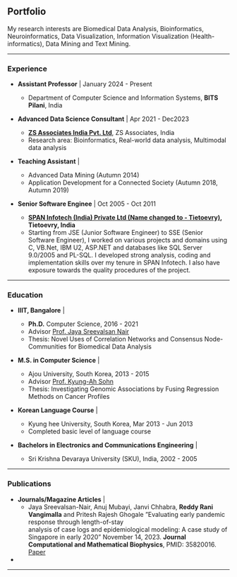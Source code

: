 ## Portfolio
My research interests are Biomedical Data Analysis, Bioinformatics, Neuroinformatics, Data Visualization, Information
Visualization (Health-informatics), Data Mining and Text Mining.

---
 
### Experience
- <b>Assistant Professor</b> | January 2024 - Present
  -  Department of Computer Science and Information Systems, <b>BITS Pilani</b>, India

- <b>Advanced Data Science Consultant</b> | Apr 2021 - Dec2023
  - <b>[ZS Associates India Pvt. Ltd](https://www.zs.com/)</b>, ZS Associates, India
  - Research area: Bioinformatics, Real-world data analysis, Multimodal data analysis

- <b>Teaching Assistant</b> | 
  - Advanced Data Mining (Autumn 2014)
  - Application Development for a Connected Society (Autumn 2018, Autumn 2019)

- <b>Senior Software Enginee</b> | Oct 2005 - Oct 2011
  - <b>[SPAN Infotech (India) Private Ltd (Name changed to - Tietoevry)](https://www.evry.com/in/), Tietoevry, India </b>
  - Starting from JSE (Junior Software Engineer) to SSE (Senior Software Engineer), I worked on various projects and domains using C, VB.Net, IBM U2, ASP.NET and databases like SQL Server 9.0/2005 and PL-SQL. I developed strong analysis, coding and implementation skills over my tenure in SPAN Infotech. I also have exposure towards the quality procedures of the project.

---

### Education
- <b>IIIT, Bangalore</b> |  
  - <b>Ph.D.</b> Computer Science, 2016 - 2021
  - Advisor [Prof. Jaya Sreevalsan Nair](https://sites.google.com/view/jaya-sreevalsan-nair/)
  - Thesis: Novel Uses of Correlation Networks and Consensus Node-Communities for Biomedical Data Analysis 
    
- <b>M.S. in Computer Science</b> |
  - Ajou University, South Korea, 2013 - 2015
  - Advisor [Prof. Kyung-Ah Sohn](https://sites.google.com/site/kasohn/home) 
  - Thesis: Investigating Genomic Associations by Fusing Regression Methods on Cancer Profiles
   
- <b>Korean Language Course</b> |
   - Kyung hee University, South Korea, Mar 2013 - Jun 2013
   - Completed basic level of language course

- <b>Bachelors in Electronics and Communications  Engineering</b> |
  - Sri Krishna Devaraya University (SKU), India, 2002 - 2005

---

### Publications
- <b>Journals/Magazine Articles</b> |
   - Jaya Sreevalsan-Nair, Anuj Mubayi, Janvi Chhabra, <b>Reddy Rani Vangimalla</b> and Pritesh Rajesh Ghogale ”Evaluating early pandemic response through length-of-stay   
  analysis of case logs and epidemiological modeling: A case study of Singapore in early 2020” November 14, 2023. <b>Journal Computational and Mathematical 
  Biophysics</b>, PMID: 35820016. [Paper](https://doi.org/10.1515/cmb-2023-0104)
 -






---
<!-- p style="font-size:11px">Page template forked from <a href="https://github.com/evanca/quick-portfolio">evanca</a></p -->
<!-- Remove above link if you don't want to attibute -->
